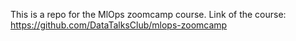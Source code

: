This is a repo for the MlOps zoomcamp course. 
Link of the course:
https://github.com/DataTalksClub/mlops-zoomcamp
